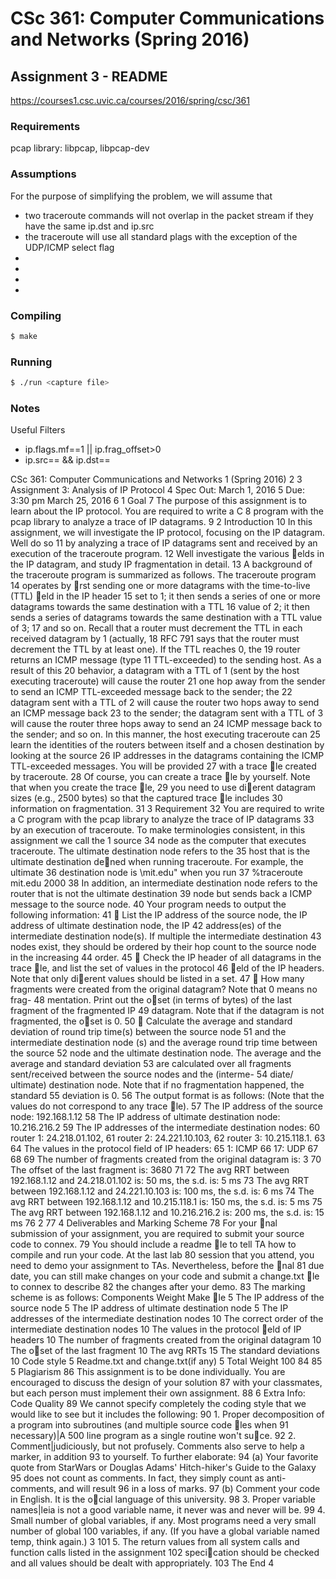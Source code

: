 # CSc 361: Computer Communications and Networks (Spring 2016)
## Assignment 3 - README

https://courses1.csc.uvic.ca/courses/2016/spring/csc/361

### Requirements
pcap library: libpcap, libpcap-dev

### Assumptions
For the purpose of simplifying the problem, we will assume that
  - two traceroute commands will not overlap in the packet stream if they have
    the same ip.dst and ip.src
  - the traceroute will use all standard plags with the exception of the
    UDP/ICMP select flag
  -
  -
  -
  -

### Compiling
```bash
$ make
```

### Running
```bash
$ ./run <capture file>
```

### Notes
Useful Filters
 - ip.flags.mf==1 || ip.frag_offset>0
 - ip.src==<source address> && ip.dst==<destination address>



CSc 361: Computer Communications and Networks 1
(Spring 2016) 2
3 Assignment 3: Analysis of IP Protocol
4 Spec Out: March 1, 2016
5 Due: 3:30 pm March 25, 2016
6 1 Goal
7 The purpose of this assignment is to learn about the IP protocol. You are required to write a C
8 program with the pcap library to analyze a trace of IP datagrams.
9 2 Introduction
10 In this assignment, we will investigate the IP protocol, focusing on the IP datagram. Well do so
11 by analyzing a trace of IP datagrams sent and received by an execution of the traceroute program.
12 Well investigate the various elds in the IP datagram, and study IP fragmentation in detail.
13 A background of the traceroute program is summarized as follows. The traceroute program
14 operates by rst sending one or more datagrams with the time-to-live (TTL) eld in the IP header
15 set to 1; it then sends a series of one or more datagrams towards the same destination with a TTL
16 value of 2; it then sends a series of datagrams towards the same destination with a TTL value of 3;
17 and so on. Recall that a router must decrement the TTL in each received datagram by 1 (actually,
18 RFC 791 says that the router must decrement the TTL by at least one). If the TTL reaches 0, the
19 router returns an ICMP message (type 11 TTL-exceeded) to the sending host. As a result of this
20 behavior, a datagram with a TTL of 1 (sent by the host executing traceroute) will cause the router
21 one hop away from the sender to send an ICMP TTL-exceeded message back to the sender; the
22 datagram sent with a TTL of 2 will cause the router two hops away to send an ICMP message back
23 to the sender; the datagram sent with a TTL of 3 will cause the router three hops away to send an
24 ICMP message back to the sender; and so on. In this manner, the host executing traceroute can
25 learn the identities of the routers between itself and a chosen destination by looking at the source
26 IP addresses in the datagrams containing the ICMP TTL-exceeded messages. You will be provided
27 with a trace le created by traceroute.
28 Of course, you can create a trace le by yourself. Note that when you create the trace le,
29 you need to use dierent datagram sizes (e.g., 2500 bytes) so that the captured trace le includes
30 information on fragmentation.
31 3 Requirement
32 You are required to write a C program with the pcap library to analyze the trace of IP datagrams
33 by an execution of traceroute. To make terminologies consistent, in this assignment we call the
1
source 34 node as the computer that executes traceroute. The ultimate destination node refers to the
35 host that is the ultimate destination dened when running traceroute. For example, the ultimate
36 destination node is \mit.edu" when you run
37 %traceroute mit.edu 2000
38 In addition, an intermediate destination node refers to the router that is not the ultimate destination
39 node but sends back a ICMP message to the source node.
40 Your program needs to output the following information:
41  List the IP address of the source node, the IP address of ultimate destination node, the IP
42 address(es) of the intermediate destination node(s). If multiple the intermediate destination
43 nodes exist, they should be ordered by their hop count to the source node in the increasing
44 order.
45  Check the IP header of all datagrams in the trace le, and list the set of values in the protocol
46 eld of the IP headers. Note that only dierent values should be listed in a set.
47  How many fragments were created from the original datagram? Note that 0 means no frag-
48 mentation. Print out the oset (in terms of bytes) of the last fragment of the fragmented IP
49 datagram. Note that if the datagram is not fragmented, the oset is 0.
50  Calculate the average and standard deviation of round trip time(s) between the source node
51 and the intermediate destination node (s) and the average round trip time between the source
52 node and the ultimate destination node. The average and the average and standard deviation
53 are calculated over all fragments sent/received between the source nodes and the (interme-
54 diate/ ultimate) destination node. Note that if no fragmentation happened, the standard
55 deviation is 0.
56 The output format is as follows: (Note that the values do not correspond to any trace le).
57 The IP address of the source node: 192.168.1.12
58 The IP address of ultimate destination node: 10.216.216.2
59 The IP addresses of the intermediate destination nodes:
60 router 1: 24.218.01.102,
61 router 2: 24.221.10.103,
62 router 3: 10.215.118.1.
63
64 The values in the protocol field of IP headers:
65 1: ICMP
66 17: UDP
67
68
69 The number of fragments created from the original datagram is: 3
70 The offset of the last fragment is: 3680
71
72 The avg RRT between 192.168.1.12 and 24.218.01.102 is: 50 ms, the s.d. is: 5 ms
73 The avg RRT between 192.168.1.12 and 24.221.10.103 is: 100 ms, the s.d. is: 6 ms
74 The avg RRT between 192.168.1.12 and 10.215.118.1 is: 150 ms, the s.d. is: 5 ms
75 The avg RRT between 192.168.1.12 and 10.216.216.2 is: 200 ms, the s.d. is: 15 ms
76
2
77 4 Deliverables and Marking Scheme
78 For your nal submission of your assignment, you are required to submit your source code to connex.
79 You should include a readme le to tell TA how to compile and run your code. At the last lab
80 session that you attend, you need to demo your assignment to TAs. Nevertheless, before the nal
81 due date, you can still make changes on your code and submit a change.txt le to connex to describe
82 the changes after your demo.
83 The marking scheme is as follows:
Components Weight
Make le 5
The IP address of the source node 5
The IP address of ultimate destination node 5
The IP addresses of the intermediate destination nodes 10
The correct order of the intermediate destination nodes 10
The values in the protocol eld of IP headers 10
The number of fragments created from the original datagram 10
The oset of the last fragment 10
The avg RRTs 15
The standard deviations 10
Code style 5
Readme.txt and change.txt(if any) 5
Total Weight 100
84
85 5 Plagiarism
86 This assignment is to be done individually. You are encouraged to discuss the design of your solution
87 with your classmates, but each person must implement their own assignment.
88 6 Extra Info: Code Quality
89 We cannot specify completely the coding style that we would like to see but it includes the following:
90 1. Proper decomposition of a program into subroutines (and multiple source code les when
91 necessary)|A 500 line program as a single routine won't suce.
92 2. Comment|judiciously, but not profusely. Comments also serve to help a marker, in addition
93 to yourself. To further elaborate:
94 (a) Your favorite quote from StarWars or Douglas Adams' Hitch-hiker's Guide to the Galaxy
95 does not count as comments. In fact, they simply count as anti-comments, and will result
96 in a loss of marks.
97 (b) Comment your code in English. It is the ocial language of this university.
98 3. Proper variable names|leia is not a good variable name, it never was and never will be.
99 4. Small number of global variables, if any. Most programs need a very small number of global
100 variables, if any. (If you have a global variable named temp, think again.)
3
101 5. The return values from all system calls and function calls listed in the assignment
102 specication should be checked and all values should be dealt with appropriately.
103 The End
4
